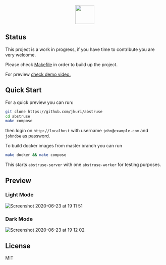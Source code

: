 <p align="center">
  <img height="60" src="https://user-images.githubusercontent.com/1796022/82115620-33373000-9764-11ea-9ce2-78a9ebeb05a1.png">
</p>

## Status

This project is a work in progress, if you have time to contribute you are very welcome.

Please check [Makefile](Makefile) in order to build up the project.

For preview [check demo video.](https://youtu.be/WJ7_hqhiStY)

## Quick Start

For a quick preview you can run:

```sh
git clone https://github.com/jkuri/abstruse
cd abstruse
make compose
```

then login on `http://localhost` with username `john@example.com` and `johndoe` as password.

To build docker images from master branch you can run

```sh
make docker && make compose
```

This starts `abstruse-server` with one `abstruse-worker` for testing purposes.

## Preview

### Light Mode

![Screenshot 2020-06-23 at 19 11 51](https://user-images.githubusercontent.com/1796022/85433918-7a93b600-b585-11ea-8142-5a434bf8056f.png)

### Dark Mode

![Screenshot 2020-06-23 at 19 12 02](https://user-images.githubusercontent.com/1796022/85433985-9dbe6580-b585-11ea-979a-88be6edec757.png)

## License

MIT
